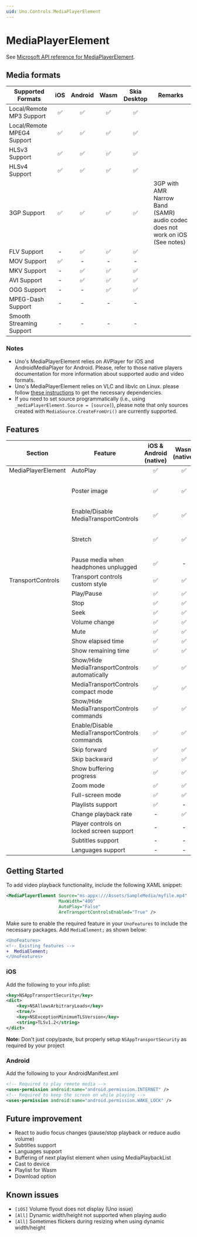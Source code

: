 ```yaml
---
uid: Uno.Controls.MediaPlayerElement
---
```


# MediaPlayerElement

See [Microsoft API reference for MediaPlayerElement](https://learn.microsoft.com/windows/windows-app-sdk/api/winrt/microsoft.ui.xaml.controls.mediaplayerelement).

## Media formats

| Supported Formats          | iOS | Android | Wasm | Skia Desktop  | Remarks                                              |
|----------------------------|:----:|:---------:|:------:|:---------:|------------------------------------------------------------------------------|
| Local/Remote MP3 Support   |  ✅  |    ✅    |  ✅   |    ✅     |                                                                              |
| Local/Remote MPEG4 Support |  ✅  |    ✅    |  ✅   |    ✅     |                                                                            |
| HLSv3 Support              |  ✅  |    ✅    |  ✅   |    ✅     |                                                                            |
| HLSv4 Support              |  ✅  |    ✅    |  ✅   |    ✅     |                                                                            |
| 3GP Support                |  ✅  |    ✅    |  ✅   |    ✅     |3GP with AMR Narrow Band (SAMR) audio codec does not work on iOS (See notes) |
| FLV Support                |  -    |    ✅   |  ✅   |    ✅     |                                                                            |
| MOV Support                |  ✅  |    -     |  -     |    -      |                                                                           |
| MKV Support                |  -    |    ✅   |  ✅   |    ✅     |                                                                            |
| AVI Support                |  -    |    ✅   |  ✅   |    ✅     |                                                                             |
| OGG Support                |  -    |    -    |  ✅   |    ✅     |                                                                            |
| MPEG-Dash Support          |  -    |    -    |  -     |    -      |                                                                           |
| Smooth Streaming Support   |  -    |    -    |  -     |    -      |                                                                           |

### Notes

- Uno's MediaPlayerElement relies on AVPlayer for iOS and AndroidMediaPlayer for Android. Please, refer to those native players documentation for more information about supported audio and video formats.
- Uno's MediaPlayerElement relies on VLC and libvlc on Linux. please follow [these instructions](https://github.com/videolan/libvlcsharp/blob/3.x/docs/linux-setup.md) to get the necessary dependencies.
- If you need to set source programmatically (i.e., using `_mediaPlayerElement.Source = [source]`), please note that only sources created with `MediaSource.CreateFromUri()` are currently supported.

## Features

| Section            | Feature                                        | iOS & Android (native) | Wasm (native) | Skia | Remarks                                       |
| ------------------ | ---------------------------------------------- | :--------------------: | :-----------: | :--: | --------------------------------------------- |
| MediaPlayerElement | AutoPlay                                       |            ✅           |       ✅       |   ✅  |                                               |
|                    | Poster image                                   |            ✅           |       ✅       |   ✅  | Does not show when playing music              |
|                    | Enable/Disable MediaTransportControls          |            ✅           |       ✅       |   ✅  |                                               |
|                    | Stretch                                        |            ✅           |       ✅       |   ✅  | Stretch.None behaves like Stretch.Fill on iOS |
|                    | Pause media when headphones unplugged          |            ✅           |       -         |   -   |                                               |
| TransportControls  | Transport controls custom style                |            ✅           |       ✅       |   ✅  |                                               |
|                    | Play/Pause                                     |            ✅           |       ✅       |   ✅  |                                               |
|                    | Stop                                           |            ✅           |       ✅       |   ✅  |                                               |
|                    | Seek                                           |            ✅           |       ✅       |   ✅  |                                               |
|                    | Volume change                                  |            ✅           |       ✅       |   ✅  |                                               |
|                    | Mute                                           |            ✅           |       ✅       |   ✅  |                                               |
|                    | Show elapsed time                              |            ✅           |       ✅       |   ✅  |                                               |
|                    | Show remaining time                            |            ✅           |       ✅       |   ✅  |                                               |
|                    | Show/Hide MediaTransportControls automatically |            ✅           |       ✅       |   ✅  |                                               |
|                    | MediaTransportControls compact mode            |            ✅           |       ✅       |   ✅  |                                               |
|                    | Show/Hide MediaTransportControls commands      |            ✅           |       ✅       |   ✅  |                                               |
|                    | Enable/Disable MediaTransportControls commands |            ✅           |       ✅       |   ✅  |                                               |
|                    | Skip forward                                   |            ✅           |       ✅       |   ✅  |                                               |
|                    | Skip backward                                  |            ✅           |       ✅       |   ✅  |                                               |
|                    | Show buffering progress                        |            ✅           |       ✅       |   ✅  |                                               |
|                    | Zoom mode                                      |            ✅           |       ✅       |   ✅  |                                               |
|                    | Full-screen mode                               |            ✅           |       ✅       |   -    |                                               |
|                    | Playlists support                              |            ✅           |       -        |   -    |                                               |
|                    | Change playback rate                           |            -             |       ✅       |   ✅  |                                               |
|                    | Player controls on locked screen support       |            -             |       -        |   -   |                                               |
|                    | Subtitles support                              |            -             |       -        |   -   |                                               |
|                    | Languages support                              |            -             |       -        |   -   |                                               |

## Getting Started

To add video playback functionality, include the following XAML snippet:

```xml
<MediaPlayerElement Source="ms-appx:///Assets/SampleMedia/myfile.mp4"
                    MaxWidth="400"
                    AutoPlay="False"
                    AreTransportControlsEnabled="True" />
```

Make sure to enable the required feature in your `UnoFeatures` to include the necessary packages. Add `MediaElement;` as shown below:

```diff
<UnoFeatures>
<!-- Existing features -->
+  MediaElement;
</UnoFeatures>
```

### iOS

Add the following to your info.plist:

```xml
<key>NSAppTransportSecurity</key>
<dict>
    <key>NSAllowsArbitraryLoads</key>
    <true/>
    <key>NSExceptionMinimumTLSVersion</key>
    <string>TLSv1.2</string>
</dict>
```

__Note:__ Don't just copy/paste, but properly setup `NSAppTransportSecurity` as required by your project

### Android

Add the following to your AndroidManifest.xml

```xml
<!-- Required to play remote media -->
<uses-permission android:name="android.permission.INTERNET" />
<!-- Required to keep the screen on while playing -->
<uses-permission android:name="android.permission.WAKE_LOCK" />
```

## Future improvement

- React to audio focus changes (pause/stop playback or reduce audio volume)
- Subtitles support
- Languages support
- Buffering of next playlist element when using MediaPlaybackList
- Cast to device
- Playlist for Wasm
- Download option

## Known issues

- `[iOS]` Volume flyout does not display (Uno issue)
- `[All]` Dynamic width/height not supported when playing audio
- `[All]` Sometimes flickers during resizing when using dynamic width/height
